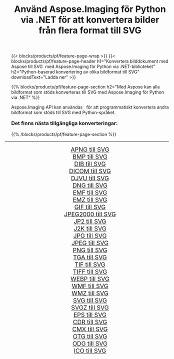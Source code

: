 ﻿---
title: Använd Aspose.Imaging för Python via .NET för att konvertera bilder från flera format till SVG 
weight: 3920
url: /sv/python-net/conversion/to/svg/ 
lang: sv
langdirlevel: 2
locales: zh-hans,ja,it,ru,de,es,fr,nl,id,lt,pl,pt,vi,tr,ko,zh-hant,ar,hi,th,sv,cs,uk,he
description: Du kan använda Aspose.Imaging för Python via .NET-biblioteket för att konvertera från en mängd olika format till SVG
---

{{< blocks/products/pf/feature-page-wrap >}}
{{< blocks/products/pf/feature-page-header h1="Konvertera bilddokument med Aspose till SVG  med Aspose.Imaging för Python via .NET-biblioteket" h2="Python-baserad konvertering av olika bildformat till SVG" downloadText="Ladda ner" >}}


{{% blocks/products/pf/feature-page-section  h2="Med Aspose kan alla bildformat som stöds konverteras till SVG med Aspose.Imaging för Python via .NET" %}}
<p align=justify>Aspose.Imaging API kan användas   för att programmatiskt konvertera andra bildformat som stöds till SVG med Python-språket.</p>
<h3 style="margin-top:16px;">
Det finns nästa tillgängliga konverteringar:
</h3>
{{% /blocks/products/pf/feature-page-section %}}
<div class="container-fluid productfamilypage bg-gray">
    <div class="convertypes bg-gray agp-content section">
        <div class="container">
		<hr style="margin-left:-20px;"/>
		<div class="row other-converters" style="gap: 10px;font-size: 19px;text-align:center;">
		    <div class='col-md-3 other-converter remove-lp remove-rp'><a href="/imaging/sv/python-net/conversion/apng-to-svg/" style="padding:15px;">APNG till SVG</a></div>
<div class='col-md-3 other-converter remove-lp remove-rp'><a href="/imaging/sv/python-net/conversion/bmp-to-svg/" style="padding:15px;">BMP till SVG</a></div>
<div class='col-md-3 other-converter remove-lp remove-rp'><a href="/imaging/sv/python-net/conversion/dib-to-svg/" style="padding:15px;">DIB till SVG</a></div>
<div class='col-md-3 other-converter remove-lp remove-rp'><a href="/imaging/sv/python-net/conversion/dicom-to-svg/" style="padding:15px;">DICOM till SVG</a></div>
<div class='col-md-3 other-converter remove-lp remove-rp'><a href="/imaging/sv/python-net/conversion/djvu-to-svg/" style="padding:15px;">DJVU till SVG</a></div>
<div class='col-md-3 other-converter remove-lp remove-rp'><a href="/imaging/sv/python-net/conversion/dng-to-svg/" style="padding:15px;">DNG till SVG</a></div>
<div class='col-md-3 other-converter remove-lp remove-rp'><a href="/imaging/sv/python-net/conversion/emf-to-svg/" style="padding:15px;">EMF till SVG</a></div>
<div class='col-md-3 other-converter remove-lp remove-rp'><a href="/imaging/sv/python-net/conversion/emz-to-svg/" style="padding:15px;">EMZ till SVG</a></div>
<div class='col-md-3 other-converter remove-lp remove-rp'><a href="/imaging/sv/python-net/conversion/gif-to-svg/" style="padding:15px;">GIF till SVG</a></div>
<div class='col-md-3 other-converter remove-lp remove-rp'><a href="/imaging/sv/python-net/conversion/jpeg2000-to-svg/" style="padding:15px;">JPEG2000 till SVG</a></div>
<div class='col-md-3 other-converter remove-lp remove-rp'><a href="/imaging/sv/python-net/conversion/jp2-to-svg/" style="padding:15px;">JP2 till SVG</a></div>
<div class='col-md-3 other-converter remove-lp remove-rp'><a href="/imaging/sv/python-net/conversion/j2k-to-svg/" style="padding:15px;">J2K till SVG</a></div>
<div class='col-md-3 other-converter remove-lp remove-rp'><a href="/imaging/sv/python-net/conversion/jpg-to-svg/" style="padding:15px;">JPG till SVG</a></div>
<div class='col-md-3 other-converter remove-lp remove-rp'><a href="/imaging/sv/python-net/conversion/jpeg-to-svg/" style="padding:15px;">JPEG till SVG</a></div>
<div class='col-md-3 other-converter remove-lp remove-rp'><a href="/imaging/sv/python-net/conversion/png-to-svg/" style="padding:15px;">PNG till SVG</a></div>
<div class='col-md-3 other-converter remove-lp remove-rp'><a href="/imaging/sv/python-net/conversion/tga-to-svg/" style="padding:15px;">TGA till SVG</a></div>
<div class='col-md-3 other-converter remove-lp remove-rp'><a href="/imaging/sv/python-net/conversion/tif-to-svg/" style="padding:15px;">TIF till SVG</a></div>
<div class='col-md-3 other-converter remove-lp remove-rp'><a href="/imaging/sv/python-net/conversion/tiff-to-svg/" style="padding:15px;">TIFF till SVG</a></div>
<div class='col-md-3 other-converter remove-lp remove-rp'><a href="/imaging/sv/python-net/conversion/webp-to-svg/" style="padding:15px;">WEBP till SVG</a></div>
<div class='col-md-3 other-converter remove-lp remove-rp'><a href="/imaging/sv/python-net/conversion/wmf-to-svg/" style="padding:15px;">WMF till SVG</a></div>
<div class='col-md-3 other-converter remove-lp remove-rp'><a href="/imaging/sv/python-net/conversion/wmz-to-svg/" style="padding:15px;">WMZ till SVG</a></div>
<div class='col-md-3 other-converter remove-lp remove-rp'><a href="/imaging/sv/python-net/conversion/svg-to-svg/" style="padding:15px;">SVG till SVG</a></div>
<div class='col-md-3 other-converter remove-lp remove-rp'><a href="/imaging/sv/python-net/conversion/svgz-to-svg/" style="padding:15px;">SVGZ till SVG</a></div>
<div class='col-md-3 other-converter remove-lp remove-rp'><a href="/imaging/sv/python-net/conversion/eps-to-svg/" style="padding:15px;">EPS till SVG</a></div>
<div class='col-md-3 other-converter remove-lp remove-rp'><a href="/imaging/sv/python-net/conversion/cdr-to-svg/" style="padding:15px;">CDR till SVG</a></div>
<div class='col-md-3 other-converter remove-lp remove-rp'><a href="/imaging/sv/python-net/conversion/cmx-to-svg/" style="padding:15px;">CMX till SVG</a></div>
<div class='col-md-3 other-converter remove-lp remove-rp'><a href="/imaging/sv/python-net/conversion/otg-to-svg/" style="padding:15px;">OTG till SVG</a></div>
<div class='col-md-3 other-converter remove-lp remove-rp'><a href="/imaging/sv/python-net/conversion/odg-to-svg/" style="padding:15px;">ODG till SVG</a></div>
<div class='col-md-3 other-converter remove-lp remove-rp'><a href="/imaging/sv/python-net/conversion/ico-to-svg/" style="padding:15px;">ICO till SVG</a></div>
                </div>
        </div>
    </div>
</div>
<br/>

